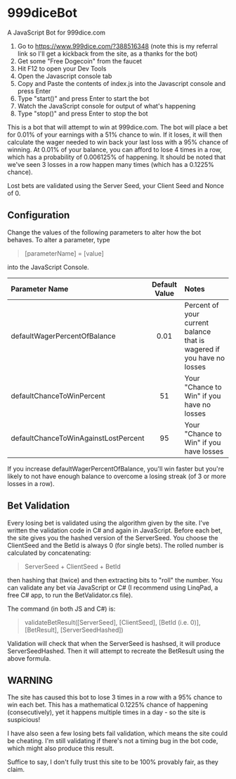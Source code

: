 # 999diceBot

A JavaScript Bot for 999dice.com

1. Go to https://www.999dice.com/?388516348 (note this is my referral link so I'll get a kickback from the site, as a thanks for the bot)
2. Get some "Free Dogecoin" from the faucet
3. Hit F12 to open your Dev Tools
4. Open the Javascript console tab
5. Copy and Paste the contents of index.js into the Javascript console and press Enter
6. Type "start()" and press Enter to start the bot
7. Watch the JavaScript console for output of what's happening
8. Type "stop()" and press Enter to stop the bot

This is a bot that will attempt to win at 999dice.com.
The bot will place a bet for 0.01% of your earnings with a 51% chance to win. If it loses, it will then calculate the wager needed to win back your last loss with a 95% chance of winning.
At 0.01% of your balance, you can afford to lose 4 times in a row, which has a probability of 0.006125% of happening. It should be noted that we've seen 3 losses in a row happen many times (which has a 0.1225% chance).

Lost bets are validated using the Server Seed, your Client Seed and Nonce of 0.

## Configuration
Change the values of the following parameters to alter how the bot behaves. To alter a parameter, type
> [parameterName] = [value]

into the JavaScript Console.

|Parameter Name                       | Default Value |Notes                                                                  |
|:------------------------------------|:-------------:|:---------------------------------------------------------------------|
|defaultWagerPercentOfBalance         | 0.01          |Percent of your current balance that is wagered if you have no losses |
|defaultChanceToWinPercent            | 51            |Your "Chance to Win" if you have no losses                       |
|defaultChanceToWinAgainstLostPercent | 95            |Your "Chance to Win" if you have losses                      |

If you increase defaultWagerPercentOfBalance, you'll win faster but you're likely to not have enough balance to overcome a losing streak (of 3 or more losses in a row).

## Bet Validation
Every losing bet is validated using the algorithm given by the site. I've written the validation code in C# and again in JavaScript. Before each bet, the site gives you the hashed version of the ServerSeed. You choose the ClientSeed and the BetId is always 0 (for single bets). The rolled number is calculated by concatenating:

> ServerSeed + ClientSeed + BetId

then hashing that (twice) and then extracting bits to "roll" the number. You can validate any bet via JavaScript or C# (I recommend using LinqPad, a free C# app, to run the BetValidator.cs file).

The command (in both JS and C#) is:
> validateBetResult([ServerSeed], [ClientSeed], [BetId (i.e. 0)], [BetResult], [ServerSeedHashed])

Validation will check that when the ServerSeed is hashsed, it will produce ServerSeedHashed. Then it will attempt to recreate the BetResult using the above formula.

## WARNING

The site has caused this bot to lose 3 times in a row with a 95% chance to win each bet. This has a mathematical 0.1225% chance of happening (consecutively), yet it happens multiple times in a day - so the site is suspicious!

I have also seen a few losing bets fail validation, which means the site could be cheating. I'm still validating if there's not a timing bug in the bot code, which might also produce this result.

Suffice to say, I don't fully trust this site to be 100% provably fair, as they claim.
